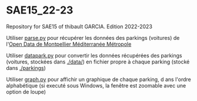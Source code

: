 # SAE15_22-23
Repository for SAE15 of thibault GARCIA.
Edition 2022-2023

Utiliser [parse.py](parse.py) pour récupérer les données des parkings (voitures) de l'[Open Data de Montpellier Méditerranée Métropole](https://data.montpellier3m.fr/)

Utiliser [datapark.py](datapark.py) pour convertir les données récupérées des parkings (voitures, stockées dans [./data/](./data/)) en fichier propre à chaque parking (stocké dans [./parkings](./parkings/))

Utiliser [graph.py](graph.py) pour affichir un graphique de chaque parking, d ans l'ordre alphabétique (si executé sous Windows, la fenêtre est zoomable avec une option de loupe)
